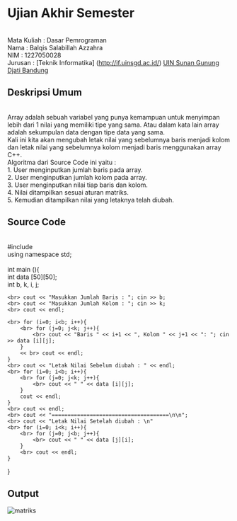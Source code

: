 # Ujian Akhir Semester
<br> Mata Kuliah : Dasar Pemrograman
<br> Nama        : Balqis Salabillah Azzahra
<br> NIM         : 1227050028
<br> Jurusan     : [Teknik Informatika] (http://if.uinsgd.ac.id/) [UIN Sunan Gunung Djati Bandung](https://uinsgd.ac.id/) 

## Deskripsi Umum

<br> Array adalah sebuah variabel yang punya kemampuan untuk menyimpan lebih dari 1 nilai yang memiliki tipe yang sama. Atau dalam kata lain array adalah sekumpulan data dengan tipe data yang sama. 
<br> Kali ini kita akan mengubah letak nilai yang sebelumnya baris menjadi kolom dan letak nilai yang sebelumnya kolom menjadi baris menggunakan array C++.
<br> Algoritma dari Source Code ini yaitu :
<br> 1. User menginputkan jumlah baris pada array.
<br> 2. User menginputkan jumlah kolom pada array.
<br> 3. User menginputkan nilai tiap baris dan kolom.
<br> 4. Nilai ditampilkan sesuai aturan matriks.
<br> 5. Kemudian ditampilkan nilai yang letaknya telah diubah.

## Source Code

<br> #include 
<br> using namespace std;
<br>
<br> int main (){
    <br> int data [50][50];
    <br> int b, k, i, j;

    <br> cout << "Masukkan Jumlah Baris : "; cin >> b;
    <br> cout << "Masukkan Jumlah Kolom : "; cin >> k;
    <br> cout << endl;

    <br> for (i=0; i<b; i++){
        <br> for (j=0; j<k; j++){
            <br> cout << "Baris " << i+1 << ", Kolom " << j+1 << ": "; cin >> data [i][j];
        }
        << br> cout << endl;
    }
    <br> cout << "Letak Nilai Sebelum diubah : " << endl;
    <br> for (i=0; i<b; i++){
        <br> for (j=0; j<k; j++){
            <br> cout << " " << data [i][j];
        }
        cout << endl;
    }
    <br> cout << endl;
    <br> cout << "=====================================\n\n";
    <br> cout << "Letak Nilai Setelah diubah : \n"
    <br> for (i=0; i<k; i++){
        <br> for (j=0; j<b; j++){
            <br> cout << " " << data [j][i];
        }
        <br> cout << endl;
    }
}

## Output

![matriks](https://user-images.githubusercontent.com/121304572/209414398-750ce903-219c-445f-9938-407c723314d3.jpg)
